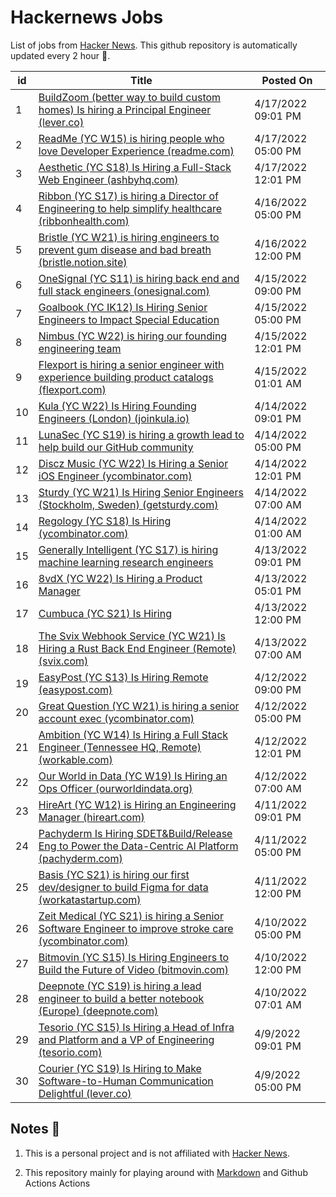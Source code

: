 # Hackernews Jobs

List of jobs from [Hacker News](https://news.ycombinator.com/). This github repository is automatically updated every 2 hour 🏃.

<!-- JOBS:START -->
| id 	| Title 	| Posted On 	|
|---	|---	|---	|
| 1 | [BuildZoom (better way to build custom homes) Is hiring a Principal Engineer (lever.co)](https://jobs.lever.co/buildzoom) | 4/17/2022 09:01 PM |
| 2 | [ReadMe (YC W15) is hiring people who love Developer Experience (readme.com)](https://readme.com/careers) | 4/17/2022 05:00 PM |
| 3 | [Aesthetic (YC S18) Is Hiring a Full-Stack Web Engineer (ashbyhq.com)](https://jobs.ashbyhq.com/aesthetic/335f5c64-c991-4a18-a696-b9c457217106) | 4/17/2022 12:01 PM |
| 4 | [Ribbon (YC S17) is hiring a Director of Engineering to help simplify healthcare (ribbonhealth.com)](https://www.ribbonhealth.com/open-roles/?gh_jid=4153956004) | 4/16/2022 05:00 PM |
| 5 | [Bristle (YC W21) is hiring engineers to prevent gum disease and bad breath (bristle.notion.site)](https://bristle.notion.site/Careers-Bristle-f7a66759282a4a1195cbafdce00a8722) | 4/16/2022 12:00 PM |
| 6 | [OneSignal (YC S11) is hiring back end and full stack engineers (onesignal.com)](https://onesignal.com/careers) | 4/15/2022 09:00 PM |
| 7 | [Goalbook (YC IK12) Is Hiring Senior Engineers to Impact Special Education](https://news.ycombinator.com/item?id=31042586) | 4/15/2022 05:00 PM |
| 8 | [Nimbus (YC W22) is hiring our founding engineering team](https://news.ycombinator.com/item?id=31039184) | 4/15/2022 12:01 PM |
| 9 | [Flexport is hiring a senior engineer with experience building product catalogs (flexport.com)](https://flexport.com/careers) | 4/15/2022 01:01 AM |
| 10 | [Kula (YC W22) Is Hiring Founding Engineers (London) (joinkula.io)](https://www.joinkula.io/jobs) | 4/14/2022 09:01 PM |
| 11 | [LunaSec (YC S19) is hiring a growth lead to help build our GitHub community](https://news.ycombinator.com/item?id=31029718) | 4/14/2022 05:00 PM |
| 12 | [Discz Music (YC W22) Is Hiring a Senior iOS Engineer (ycombinator.com)](https://www.ycombinator.com/companies/discz-music/jobs/34QbsbN-ios-engineer) | 4/14/2022 12:01 PM |
| 13 | [Sturdy (YC W21) Is Hiring Senior Engineers (Stockholm, Sweden) (getsturdy.com)](https://getsturdy.com/careers) | 4/14/2022 07:00 AM |
| 14 | [Regology (YC S18) Is Hiring (ycombinator.com)](https://www.ycombinator.com/companies/regology/jobs/WmLGnHI-product-marketing-manager) | 4/14/2022 01:00 AM |
| 15 | [Generally Intelligent (YC S17) is hiring machine learning research engineers](https://news.ycombinator.com/item?id=31020206) | 4/13/2022 09:01 PM |
| 16 | [8vdX (YC W22) Is Hiring a Product Manager](https://news.ycombinator.com/item?id=31017120) | 4/13/2022 05:01 PM |
| 17 | [Cumbuca (YC S21) Is Hiring](https://news.ycombinator.com/item?id=31013621) | 4/13/2022 12:00 PM |
| 18 | [The Svix Webhook Service (YC W21) Is Hiring a Rust Back End Engineer (Remote) (svix.com)](https://www.svix.com/careers/) | 4/13/2022 07:00 AM |
| 19 | [EasyPost (YC S13) Is Hiring Remote (easypost.com)](https://www.easypost.com/careers) | 4/12/2022 09:00 PM |
| 20 | [Great Question (YC W21) is hiring a senior account exec (ycombinator.com)](https://www.ycombinator.com/companies/great-question/jobs/Jyl8JbP-senior-account-executive) | 4/12/2022 05:00 PM |
| 21 | [Ambition (YC W14) Is Hiring a Full Stack Engineer (Tennessee HQ, Remote) (workable.com)](https://apply.workable.com/ambition/j/D9869311FD/) | 4/12/2022 12:01 PM |
| 22 | [Our World in Data (YC W19) Is Hiring an Ops Officer (ourworldindata.org)](https://ourworldindata.org/ops-admin-officer) | 4/12/2022 07:00 AM |
| 23 | [HireArt (YC W12) is Hiring an Engineering Manager (hireart.com)](https://www.hireart.com/jobs/cc2f8093/apply?utm_source=hackernews) | 4/11/2022 09:01 PM |
| 24 | [Pachyderm Is Hiring SDET&Build/Release Eng to Power the Data-Centric AI Platform (pachyderm.com)](https://www.pachyderm.com/careers/#positions) | 4/11/2022 05:00 PM |
| 25 | [Basis (YC S21) is hiring our first dev/designer to build Figma for data (workatastartup.com)](https://www.workatastartup.com/companies/basis-2) | 4/11/2022 12:00 PM |
| 26 | [Zeit Medical (YC S21) is hiring a Senior Software Engineer to improve stroke care (ycombinator.com)](https://www.ycombinator.com/companies/zeit-medical/jobs/A0DoXtp-sr-software-engineer) | 4/10/2022 05:00 PM |
| 27 | [Bitmovin (YC S15) Is Hiring Engineers to Build the Future of Video (bitmovin.com)](https://bitmovin.com/careers/) | 4/10/2022 12:00 PM |
| 28 | [Deepnote (YC S19) is hiring a lead engineer to build a better notebook (Europe) (deepnote.com)](https://deepnote.com/join-us) | 4/10/2022 07:01 AM |
| 29 | [Tesorio (YC S15) Is Hiring a Head of Infra and Platform and a VP of Engineering (tesorio.com)](https://www.tesorio.com/careers#job-openings) | 4/9/2022 09:01 PM |
| 30 | [Courier (YC S19) Is Hiring to Make Software-to-Human Communication Delightful (lever.co)](https://jobs.lever.co/trycourier) | 4/9/2022 05:00 PM |
<!-- JOBS:END -->


## Notes 👀

1. This is a personal project and is not affiliated with [Hacker News](https://news.ycombinator.com/). 

2. This repository mainly for playing around with [Markdown](https://en.wikipedia.org/wiki/Markdown) and Github Actions Actions